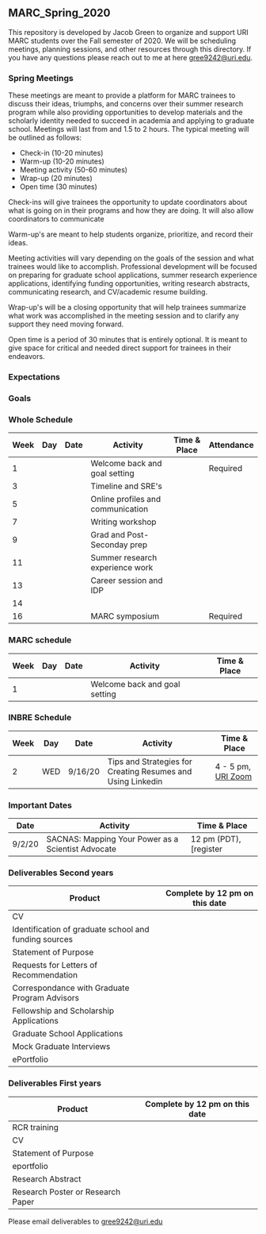## MARC_Spring_2020

This repository is developed by Jacob Green to organize and support URI MARC students over the Fall semester of 2020. We will be scheduling meetings, planning sessions, and other resources through this directory. If you have any questions please reach out to me at here gree9242@uri.edu.

### Spring Meetings

These meetings are meant to provide a platform for MARC trainees to discuss their ideas, triumphs, and concerns over their summer research program while also providing opportunities to develop materials and the scholarly identity needed to succeed in academia and applying to graduate school. Meetings will last from and 1.5 to 2 hours. The typical meeting will be outlined as follows:

* Check-in (10-20 minutes)
* Warm-up (10-20 minutes)
* Meeting activity (50-60 minutes)
* Wrap-up (20 minutes)
* Open time (30 minutes)

Check-ins will give trainees the opportunity to update coordinators about what is going on in their programs and how they are doing. It will also allow coordinators to communicate 

Warm-up's are meant to help students organize, prioritize, and record their ideas.

Meeting activities will vary depending on the goals of the session and what trainees would like to accomplish. Professional development will be focused on preparing for graduate school applications, summer research experience applications, identifying funding opportunities, writing research abstracts, communicating research, and CV/academic resume building. 

Wrap-up's will be a closing opportunity that will help trainees summarize what work was accomplished in the meeting session and to clarify any support they need moving forward.

Open time is a period of 30 minutes that is entirely optional. It is meant to give space for critical and needed direct support for trainees in their endeavors. 

### Expectations

> 

### Goals

>

### Whole Schedule

Week | Day | Date     | Activity     | Time & Place | Attendance |
---- | --- | -------- | -------------| -------------| -----------|
1    | | | Welcome back and goal setting | | Required |
3    | | | Timeline and SRE's
5    | | | Online profiles and communication
7    | | | Writing workshop
9    | | | Grad and Post-Seconday prep
11   | | | Summer research experience work
13   | | | Career session and IDP
14   | | | 
16   | | | MARC symposium | | Required

### MARC schedule

Week | Day | Date     | Activity     | Time & Place           | 
---- | --- | -------- | -------------| -----------------------|
1    | | | Welcome back and goal setting | |


### INBRE Schedule

Week | Day | Date     | Activity               | Time & Place           | 
---- | --- | -------- | ---------------------- | -----------------------|
2    | WED | 9/16/20 | Tips and Strategies for Creating Resumes and Using Linkedin | 4 - 5 pm, [URI Zoom](https://uri-edu.zoom.us/j/99975553333?pwd=YmFKbzVHSFBLS0d0b3dZK2NHRFExQT09) |


### Important Dates

Date     | Activity     | Time & Place           | 
-------- | -------------| -----------------------|
9/2/20   | SACNAS: Mapping Your Power as a Scientist Advocate | 12 pm (PDT), [register 
 
 
### Deliverables Second years

Product                    | Complete by 12 pm on this date  |
-------------------------- | ------------------------------- |
CV |
Identification of graduate school and funding sources |
Statement of Purpose |
Requests for Letters of Recommendation |
Correspondance with Graduate Program Advisors |
Fellowship and Scholarship Applications |
Graduate School Applications |
Mock Graduate Interviews |
ePortfolio |

### Deliverables First years

Product                    | Complete by 12 pm on this date  |
-------------------------- | ------------------------------- |
RCR training |
CV |
Statement of Purpose |
eportfolio |
Research Abstract |
Research Poster or Research Paper |


Please email deliverables to gree9242@uri.edu
